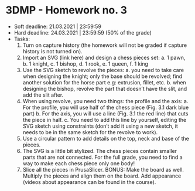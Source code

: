 # 3DMP -  Homework no. 3
* Soft deadline: 21.03.2021 | 23:59:59
* Hard deadline:  24.03.2021 | 23:59:59 (50% of the grade) 
* Tasks:
  1. Turn on capture history (the homework will not be graded if capture history is not turned on).
  2. Import an SVG (link here) and design a chess pieces set:
    a. 1 pawn,
    b. 1 knight, 
    c. 1 bishop,
    d. 1 rook, 
    e. 1 queen,
    f. 1 king
  3. Use the SVG sketch to revolve the pieces: 
    a. you need to take care when designing the knight; only the base should be revolved; find another solution for the horse part e.g: extrusion, fillet, etc.
    b. when designing the bishop, revolve the part that doesn’t have the slit, and add the slit after.
  4. When using revolve, you need two things: the profile and the axis:
    a. For the profile, you will use half of the chess piece (Fig. 3.1 dark blue part)
    b. For the axis, you will use a line (Fig. 3.1 the red line) that cuts the piece in half. 
    c. You need to add this line by yourself, editing the SVG sketch using constraints (don’t add it using a new sketch, it needs to be in the same sketch for the revolve to work).
  5. Use a circular pattern to add details on the top, neck and base of the pieces.
  6. The SVG is a little bit stylized. The chess pieces contain smaller parts that are not connected. For the full grade, you need to find a way to make each chess piece only one body!
  7. Slice all the pieces in PrusaSlicer.
  BONUS: Make the board as well. Multiply the pieces and align them on the board. Add appearance (videos about appearance can be found in the course).
